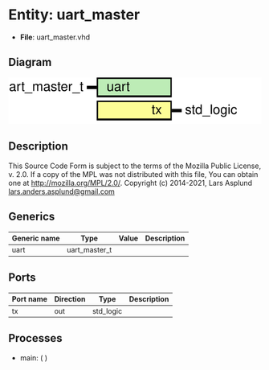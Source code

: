 # Entity: uart_master

- **File**: uart_master.vhd
## Diagram

![Diagram](uart_master.svg "Diagram")
## Description

This Source Code Form is subject to the terms of the Mozilla Public
License, v. 2.0. If a copy of the MPL was not distributed with this file,
You can obtain one at http://mozilla.org/MPL/2.0/.
Copyright (c) 2014-2021, Lars Asplund lars.anders.asplund@gmail.com
## Generics

| Generic name | Type          | Value | Description |
| ------------ | ------------- | ----- | ----------- |
| uart         | uart_master_t |       |             |
## Ports

| Port name | Direction | Type      | Description |
| --------- | --------- | --------- | ----------- |
| tx        | out       | std_logic |             |
## Processes
- main: (  )
